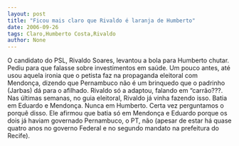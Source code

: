 ```yaml
---
layout: post
title: "Ficou mais claro que Rivaldo é laranja de Humberto"
date: 2006-09-26
tags: Claro,Humberto Costa,Rivaldo
author: None
---
```

O candidato do PSL, Rivaldo Soares, levantou a bola para Humberto chutar. Pediu para que falasse sobre investimentos em saúde.
Um pouco antes, até usou aquela ironia que o petista faz na propaganda eleitoral com Mendonça, dizendo que Pernambuco não é um brinquedo que o padrinho (Jarbas) dá para o afilhado. Rivaldo só a adaptou, falando em “carrão???.
Nas últimas semanas, no guia eleitoral, Rivaldo já vinha fazendo isso. Batia em Eduardo e Mendonça. Nunca em Humberto.
Certa vez perguntamos o porquê disso. Ele afirmou que batia só em Mendonça e Eduardo porque os dois já haviam governado Pernambuco, o PT, não (apesar de estar há quase quatro anos no governo Federal e no segundo mandato na prefeitura do Recife). 